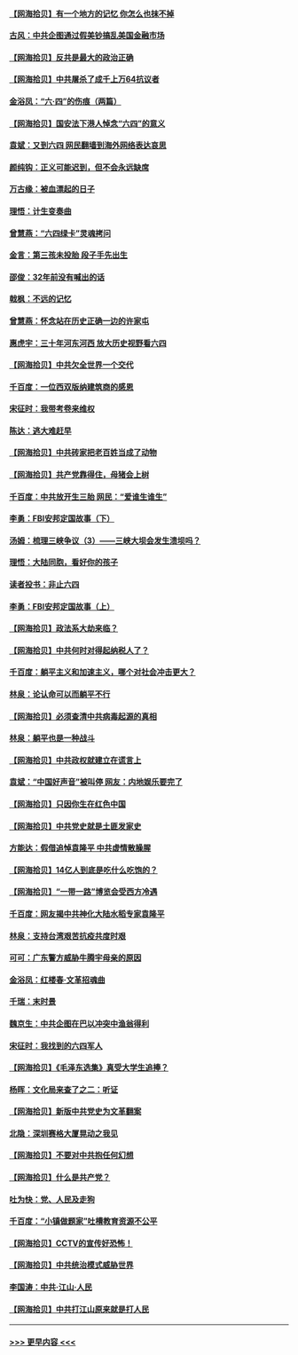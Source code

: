#### [【网海拾贝】有一个地方的记忆 你怎么也抹不掉](../pages/nsc993/n13009802.md?t=06100851) 
#### [古风：中共企图通过假美钞搞乱美国金融市场](../pages/nsc993/n13009626.md?t=06100851) 
#### [【网海拾贝】反共是最大的政治正确](../pages/nsc993/n13007051.md?t=06100851) 
#### [【网海拾贝】中共屠杀了成千上万64抗议者](../pages/nsc993/n13002713.md?t=06100851) 
#### [金浴凤：“六·四”的伤痕（两篇）](../pages/nsc993/n13001719.md?t=06100851) 
#### [【网海拾贝】国安法下港人悼念“六四”的意义](../pages/nsc993/n13001039.md?t=06100851) 
#### [袁斌：又到六四 网民翻墙到海外网络表达哀思](../pages/nsc993/n13000995.md?t=06100851) 
#### [颜纯钩：正义可能迟到，但不会永远缺席](../pages/nsc993/n13000920.md?t=06100851) 
#### [万古缘：被血漂起的日子](../pages/nsc993/n13000914.md?t=06100851) 
#### [理悟：计生变奏曲](../pages/nsc993/n13000414.md?t=06100851) 
#### [曾慧燕：“六四绿卡”灵魂拷问](../pages/nsc993/n13000277.md?t=06100851) 
#### [金言：第三孩未投胎 段子手先出生](../pages/nsc993/n13000215.md?t=06100851) 
#### [邵俊：32年前没有喊出的话](../pages/nsc993/n13000181.md?t=06100851) 
#### [戟枫：不远的记忆](../pages/nsc993/n13000121.md?t=06100851) 
#### [曾慧燕：怀念站在历史正确一边的许家屯](../pages/nsc993/n13000073.md?t=06100851) 
#### [惠虎宇：三十年河东河西 放大历史视野看六四](../pages/nsc993/n13000018.md?t=06100851) 
#### [【网海拾贝】中共欠全世界一个交代](../pages/nsc993/n12998706.md?t=06100851) 
#### [千百度：一位西双版纳建筑商的感恩](../pages/nsc993/n12998487.md?t=06100851) 
#### [宋征时：我带考卷来维权](../pages/nsc993/n12994088.md?t=06100851) 
#### [陈达：逃大难赶早](../pages/nsc993/n12993569.md?t=06100851) 
#### [【网海拾贝】中共砖家把老百姓当成了动物](../pages/nsc993/n12993483.md?t=06100851) 
#### [【网海拾贝】共产党靠得住，母猪会上树](../pages/nsc993/n12990730.md?t=06100851) 
#### [千百度：中共放开生三胎 网民：“爱谁生谁生”](../pages/nsc993/n12990644.md?t=06100851) 
#### [李勇：FBI安邦定国故事（下）](../pages/nsc993/n12987854.md?t=06100851) 
#### [汤姆：梳理三峡争议（3）——三峡大坝会发生溃坝吗？](../pages/nsc993/n12989806.md?t=06100851) 
#### [理悟：大陆同胞，看好你的孩子](../pages/nsc993/n12989778.md?t=06100851) 
#### [读者投书：非止六四](../pages/nsc993/n12989673.md?t=06100851) 
#### [李勇：FBI安邦定国故事（上）](../pages/nsc993/n12987749.md?t=06100851) 
#### [【网海拾贝】政法系大劫来临？](../pages/nsc993/n12987596.md?t=06100851) 
#### [【网海拾贝】中共何时对得起纳税人了？](../pages/nsc993/n12985578.md?t=06100851) 
#### [千百度：躺平主义和加速主义，哪个对社会冲击更大？](../pages/nsc993/n12985512.md?t=06100851) 
#### [林泉：论认命可以而躺平不行](../pages/nsc993/n12985505.md?t=06100851) 
#### [【网海拾贝】必须查清中共病毒起源的真相](../pages/nsc993/n12984276.md?t=06100851) 
#### [林泉：躺平也是一种战斗](../pages/nsc993/n12984194.md?t=06100851) 
#### [【网海拾贝】中共政权就建立在谎言上](../pages/nsc993/n12981880.md?t=06100851) 
#### [袁斌：“中国好声音”被叫停 网友：内地娱乐要完了](../pages/nsc993/n12981826.md?t=06100851) 
#### [【网海拾贝】只因你生在红色中国](../pages/nsc993/n12979096.md?t=06100851) 
#### [【网海拾贝】中共党史就是土匪发家史](../pages/nsc993/n12976478.md?t=06100851) 
#### [方能达：假借追悼袁隆平 中共虚情散臊腥](../pages/nsc993/n12976396.md?t=06100851) 
#### [【网海拾贝】14亿人到底是吃什么吃饱的？](../pages/nsc993/n12974125.md?t=06100851) 
#### [【网海拾贝】“一带一路”博览会受西方冷遇](../pages/nsc993/n12971787.md?t=06100851) 
#### [千百度：网友揭中共神化大陆水稻专家袁隆平](../pages/nsc993/n12971733.md?t=06100851) 
#### [林泉：支持台湾艰苦抗疫共度时艰](../pages/nsc993/n12971350.md?t=06100851) 
#### [可可：广东警方威胁牛腾宇母亲的原因](../pages/nsc993/n12971100.md?t=06100851) 
#### [金浴凤：红楼春·文革招魂曲](../pages/nsc993/n12970354.md?t=06100851) 
#### [千瑞：末时景](../pages/nsc993/n12970337.md?t=06100851) 
#### [魏京生：中共企图在巴以冲突中渔翁得利](../pages/nsc993/n12970286.md?t=06100851) 
#### [宋征时：我找到的六四军人](../pages/nsc993/n12970213.md?t=06100851) 
#### [【网海拾贝】《毛泽东选集》真受大学生追捧？](../pages/nsc993/n12968779.md?t=06100851) 
#### [杨晖：文化局来查了之二：听证](../pages/nsc993/n12966528.md?t=06100851) 
#### [【网海拾贝】新版中共党史为文革翻案](../pages/nsc993/n12967526.md?t=06100851) 
#### [北隐：深圳赛格大厦晃动之我见](../pages/nsc993/n12967393.md?t=06100851) 
#### [【网海拾贝】不要对中共抱任何幻想](../pages/nsc993/n12965222.md?t=06100851) 
#### [【网海拾贝】什么是共产党？](../pages/nsc993/n12962781.md?t=06100851) 
#### [吐为快：党、人民及走狗](../pages/nsc993/n12962747.md?t=06100851) 
#### [千百度：“小镇做题家”吐槽教育资源不公平](../pages/nsc993/n12962705.md?t=06100851) 
#### [【网海拾贝】CCTV的宣传好恐怖！](../pages/nsc993/n12959984.md?t=06100851) 
#### [【网海拾贝】中共统治模式威胁世界](../pages/nsc993/n12957622.md?t=06100851) 
#### [李国涛：中共‧江山‧人民](../pages/nsc993/n12957502.md?t=06100851) 
#### [【网海拾贝】中共打江山原来就是打人民](../pages/nsc993/n12954345.md?t=06100851) 

----
#### [ >>> 更早内容 <<< ](../indexes/nsc993-earlier.md)
